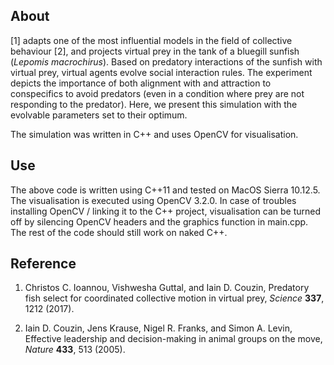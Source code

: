 About
------

[1] adapts one of the most influential models in the field of collective behaviour [2], and projects virtual prey in the 
tank of a bluegill sunfish (_Lepomis macrochirus_). Based on predatory interactions of the sunfish with virtual prey, 
virtual agents evolve social interaction rules. The experiment depicts the importance of both alignment with and attraction
to conspecifics to avoid predators (even in a condition where prey are not responding to the predator). Here, we present
this simulation with the evolvable parameters set to their optimum.

The simulation was written in C++ and uses OpenCV for visualisation.

Use
---

The above code is written using C++11 and tested on MacOS Sierra 10.12.5. The visualisation is executed using OpenCV 3.2.0. In case of troubles installing OpenCV / linking it to the C++ project, visualisation can be turned off by silencing OpenCV headers and the graphics function in main.cpp. The rest of the code should still work on naked C++.

Reference
---------

1. Christos C. Ioannou, Vishwesha Guttal, and Iain D. Couzin, Predatory fish select for coordinated
collective motion in virtual prey, _Science_ **337**, 1212 (2017).

2. Iain D. Couzin, Jens Krause, Nigel R. Franks, and Simon A. Levin, Effective leadership and decision-making
in animal groups on the move, _Nature_ **433**, 513 (2005).
